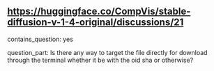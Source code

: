 ## https://huggingface.co/CompVis/stable-diffusion-v-1-4-original/discussions/21

contains_question: yes

question_part: Is there any way to target the file directly for download through the terminal whether it be with the oid sha or otherwise?